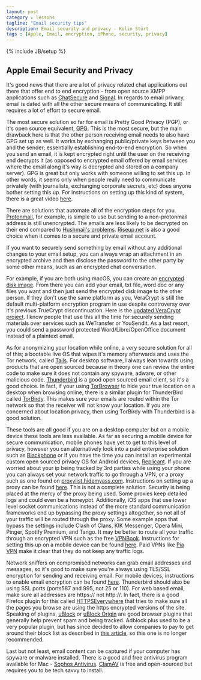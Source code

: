```yaml
---
layout: post
category : lessons
tagline: "Email security tips"
description: Email security and privacy - Kolin Stürt
tags : [Apple, Email, encryption, iPhone, security, privacy]
---
```

{% include JB/setup %}

## Apple Email Security and Privacy

It's good news that there are a lot of privacy related chat applications out there that offer end to end encryption - from open source XMPP applications such as [ChatSecure](https://chatsecure.org) and [Signal](https://signal.org/). In regards to email privacy, email is dated with all the other secure means of communicating. It still requires a lot of effort to secure email.

The most secure solution so far for email is Pretty Good Privacy (PGP), or it's open source equivalent, [GPG](https://gpgtools.org/). This is the most secure, but the main drawback here is that the other person receiving email needs to also have GPG set up as well. It works by exchanging public/private keys between you and the sender; essentially establishing end-to-end encryption. So when you send an email, it is kept encrypted right until the user on the receiving end decrypts it (as opposed to encrypted email offered by email services where the email along it's way is decrypted and stored on a company server). GPG is great but only works with someone willing to set this up. In other words, it seems only when people really need to communicate privately (with journalists, exchanging corporate secrets, etc) does anyone bother setting this up. For instructions on setting up this kind of system, there is a great video [here](https://www.youtube.com/watch?v=Zg8sk3PGna4).

There are solutions that automate all of the encryption steps for you. [Protonmail](https://protonmail.com/), for example, is simple to use but sending to a non-protonmail address is still unencrypted. The emails are less likely to be decrypted on their end compared to [Hushmail's problems](http://www.wired.com/2007/11/encrypted-e-mai/). [Riseup.net](https://riseup.net) is also a good choice when it comes to a secure and private email account.

If you want to securely send something by email without any additional changes to your email setup, you can always wrap an attachment in an encrypted archive and then disclose the password to the other party by some other means, such as an encrypted chat conversation.

For example, if you are both using macOS, you can create an [encrypted disk image](https://support.apple.com/en-us/HT201599). From there you can add your email, txt file, word doc or any files you want and then just send the encrypted disk image to the other person. If they don't use the same platform as you, VeraCrypt is still the default multi-platform encryption program in use despite controversy over it's previous TrueCrypt discontinuation. Here is the [updated VeraCrypt project](https://www.veracrypt.fr/en/Home.html). I know people that use this all the time for securely sending materials over services such as WeTransfer or YouSendIt. As a last resort, you could send a password protected Word/Libre/OpenOffice document instead of a plaintext email.

As for anonymizing your location while online, a very secure solution for all of this; a bootable live OS that wipes it's memory afterwards and uses the Tor network, called [Tails](https://tails.boum.org/). For desktop software, I always lean towards using products that are open sourced because in theory one can review the entire code to make sure it does not contain any spyware, adware, or other malicious code. [Thunderbird](https://www.mozilla.org/en-US/thunderbird/) is a good open sourced email client, so it's a good choice. In fact, if your using [TorBrowser](https://www.torproject.org/projects/torbrowser.html) to hide your true location on a desktop when browsing online, there is a similar plugin for ThunderBird called [TorBirdy](https://addons.mozilla.org/En-us/thunderbird/addon/torbirdy/). This makes sure your emails are routed within the Tor network so that the receiver will not know your location. If you are concerned about location privacy, then using TorBirdy with Thunderbird is a good solution.

These tools are all good if you are on a desktop computer but on a mobile device these tools are less available. As far as securing a mobile device for secure communication, mobile phones have yet to get to this level of privacy, however you can alternatively look into a paid enterprise solution such as [Blackphone](https://blackphone.ch/) or if you have the time you can install an experimental custom open sourced privacy OS for Android devices, [Replicant](http://www.replicant.us/). If you are worried about your ip being tracked by 3rd parties while using your phone you can always set your network traffic to go through a VPN, or a proxy such as one found on [proxylist.hidemyass.com](http://proxylist.hidemyass.com). Instructions on setting up a proxy can be found [here](http://www.amsys.co.uk/2012/blog/how-to-setup-proxy-servers-in-ios/). This is not a complete solution. Security is being placed at the mercy of the proxy being used. Some proxies keep detailed logs and could even be a honeypot. Additionally, iOS apps that use lower level socket communications instead of the more standard communication frameworks end up bypassing the proxy settings altogether, so not all of your traffic will be routed through the proxy. Some example apps that bypass the settings include Clash of Clans, KIK Messenger, Opera Mini, Pinger, Spotify Premium, and Tango. It may be better to route all your traffic through an encrypted VPN such as the free [VPNBook](https://www.vpnbook.com/). Instructions for setting this up on a mobile device can be found [here](https://www.vpnbook.com/howto/setup-openvpn-on-ipad). Paid VPNs like [Pia VPN](https://www.privateinternetaccess.com/) make it clear that they do not keep any traffic logs.

Network sniffers on compromised networks can grab email addresses and messages, so it's good to make sure you're always using TLS/SSL encryption for sending and receiving email. For mobile devices, instructions to enable email encryption can be found [here](https://support.godaddy.com/help/article/4888/enabling-email-with-ssl-on-your-iphone). Thunderbird should also be using SSL ports (ports587 and 995, not 25 or 110). For web based email, make sure all addresses are https:// not http://. In fact, there is a good Firefox plugin for this called [HTTPSEverywhere](https://www.eff.org/Https-everywhere) that tries to make sure all the pages you browse are using the https encrypted versions of the site. Speaking of plugins, [uBlock](https://www.ublock.org/) or [uBlock Origin](https://github.com/gorhill/uBlock) are good browser plugins that generally help prevent spam and being tracked. Adblock plus used to be a very popular plugin, but has since decided to allow companies to pay to get around their block list as described in [this article](https://www.businessinsider.com/google-microsoft-amazon-taboola-pay-adblock-plus-to-stop-blocking-their-ads-2015-2), so this one is no longer recommended.

Last but not least, email content can be captured if your computer has spyware or malware installed. There is a good and free antivirus program available for Mac - [Sophos Antivirus](https://www.sophos.com/en-us/products/free-tools/sophos-antivirus-for-mac-home-edition.aspx). [ClamAV](https://www.clamav.net/) is free and open-sourced but requires you to be tech savvy to install.
